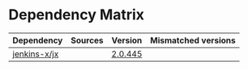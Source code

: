 # Dependency Matrix

Dependency | Sources | Version | Mismatched versions
---------- | ------- | ------- | -------------------
[jenkins-x/jx](https://github.com/jenkins-x/jx.git) |  | [2.0.445](https://github.com/jenkins-x/jx/releases/tag/v2.0.445) | 

